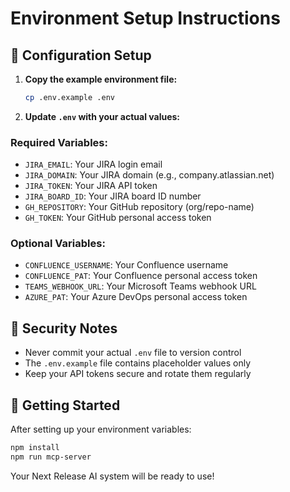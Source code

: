 # Environment Setup Instructions

## 🔧 Configuration Setup

1. **Copy the example environment file:**
   ```bash
   cp .env.example .env
   ```

2. **Update `.env` with your actual values:**

### Required Variables:
- `JIRA_EMAIL`: Your JIRA login email
- `JIRA_DOMAIN`: Your JIRA domain (e.g., company.atlassian.net)
- `JIRA_TOKEN`: Your JIRA API token
- `JIRA_BOARD_ID`: Your JIRA board ID number
- `GH_REPOSITORY`: Your GitHub repository (org/repo-name)
- `GH_TOKEN`: Your GitHub personal access token

### Optional Variables:
- `CONFLUENCE_USERNAME`: Your Confluence username
- `CONFLUENCE_PAT`: Your Confluence personal access token
- `TEAMS_WEBHOOK_URL`: Your Microsoft Teams webhook URL
- `AZURE_PAT`: Your Azure DevOps personal access token

## 🔐 Security Notes

- Never commit your actual `.env` file to version control
- The `.env.example` file contains placeholder values only
- Keep your API tokens secure and rotate them regularly

## 🚀 Getting Started

After setting up your environment variables:

```bash
npm install
npm run mcp-server
```

Your Next Release AI system will be ready to use!
